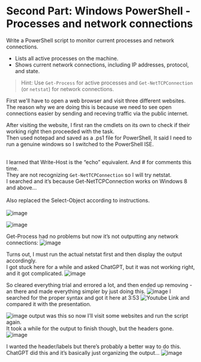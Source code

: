 # Second Part: Windows PowerShell - Processes and network connections

Write a PowerShell script to monitor current processes and network connections.
   - Lists all active processes on the machine.
   - Shows current network connections, including IP addresses, protocol, and state.

> Hint: Use `Get-Process` for active processes and `Get-NetTCPConnection` (or `netstat`) for network connections.<br>


First we'll have to open a web browser and visit three different websites. <br>
The reason why we are doing this is because we need to see open connections easier by sending and receving traffic via the public internet.

After visiting the website, I first ran the cmdlets on its own to check if their working right then proceeded with the task. <br>
Then used notepad and saved as a .ps1 file for PowerShell, It said I need to run a genuine windows so I switched to the PowerShell ISE. <br><br>

I learned that Write-Host is the “echo” equivalent. And # for comments this time. <br>
They are not recognizing `Get-NetTCPConnection` so I will try netstat. <br>
I searched and it’s because Get-NetTCPConnection works on Windows 8 and above…<br><br>
Also replaced the Select-Object according to instructions.  <br><br>
![image](https://github.com/user-attachments/assets/6186278d-86d4-4c80-8a49-08e14f623ec1)

![image](https://github.com/user-attachments/assets/2b75b308-de1a-45c6-aa1e-a2b4f0867e42)

Get-Process had no problems but now it’s not outputting any network connections:
![image](https://github.com/user-attachments/assets/766d9a6a-b47e-468c-8d9a-5532eb87093f)

Turns out, I must run the actual netstat first and then display the output accordingly. <br>
I got stuck here for a while and asked ChatGPT, but it was not working right, and it got complicated.
![image](https://github.com/user-attachments/assets/308d7aa4-6066-4e0c-878f-8979ea32aa0f)

So cleared everything trial and errored a lot, and then ended up removing -an there and made everything simpler by just doing this. 
![image](https://github.com/user-attachments/assets/744ade4f-347a-492b-a109-d3e20b19b92a)
I searched for the proper syntax and got it here at 3:53 ![Youtube Link](https://www.youtube.com/watch?v=lgginAiOEXo) and compared it with the presentation.<br>

![image](https://github.com/user-attachments/assets/ce507031-a15a-45ad-9122-aa46736c8a50)
output was this so now I’ll visit some websites and run the script again. <br>
It took a while for the output to finish though, but the headers gone.
![image](https://github.com/user-attachments/assets/08aec384-8634-4ecc-9dee-386b12a3a470)

I wanted the header/labels but there’s probably a better way to do this.  <br>
ChatGPT did this and it’s basically just organizing the output…
![image](https://github.com/user-attachments/assets/cc4434ec-5dde-4315-b817-8312370fb2f2)






